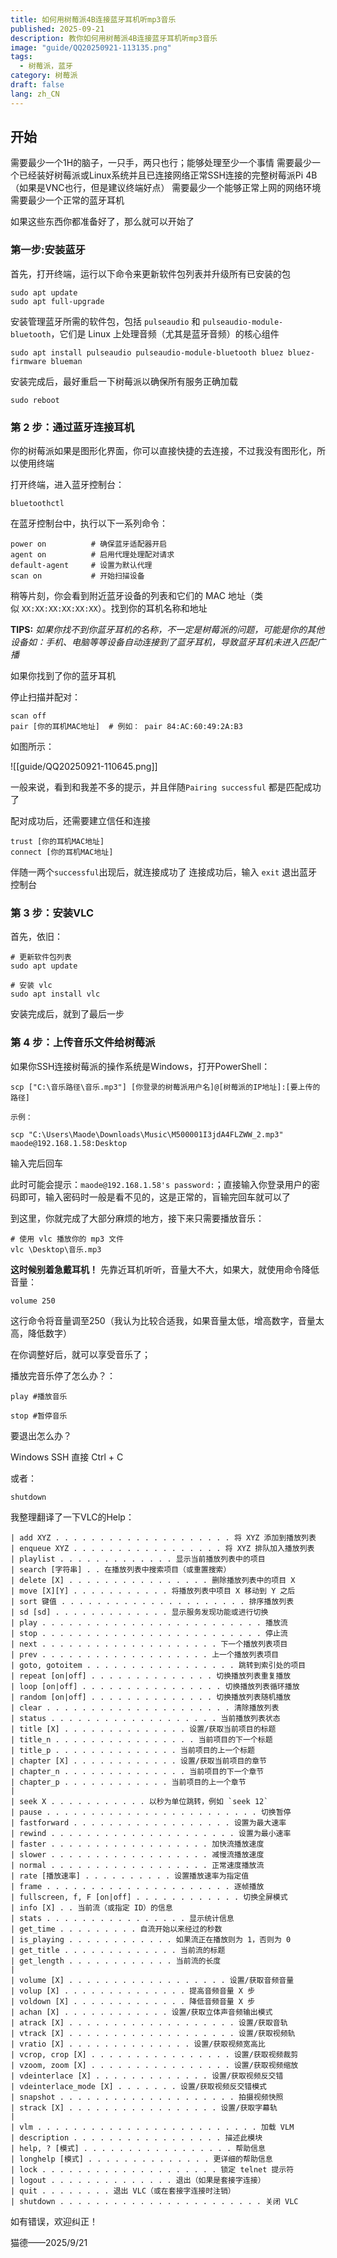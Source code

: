 ```yaml
---
title: 如何用树莓派4B连接蓝牙耳机听mp3音乐
published: 2025-09-21
description: 教你如何用树莓派4B连接蓝牙耳机听mp3音乐
image: "guide/QQ20250921-113135.png"
tags:
  - 树莓派，蓝牙
category: 树莓派
draft: false
lang: zh_CN
---
```


## 开始

需要最少一个1H的脑子，一只手，两只也行；能够处理至少一个事情
需要最少一个已经装好树莓派或Linux系统并且已连接网络正常SSH连接的完整树莓派Pi 4B（如果是VNC也行，但是建议终端好点）
需要最少一个能够正常上网的网络环境
需要最少一个正常的蓝牙耳机

如果这些东西你都准备好了，那么就可以开始了

### 第一步:安装蓝牙

首先，打开终端，运行以下命令来更新软件包列表并升级所有已安装的包

```
sudo apt update
sudo apt full-upgrade
```

安装管理蓝牙所需的软件包，包括 `pulseaudio` 和 `pulseaudio-module-bluetooth`，它们是 Linux 上处理音频（尤其是蓝牙音频）的核心组件

```
sudo apt install pulseaudio pulseaudio-module-bluetooth bluez bluez-firmware blueman
```

安装完成后，最好重启一下树莓派以确保所有服务正确加载

```
sudo reboot
```

### 第 2 步：通过蓝牙连接耳机

你的树莓派如果是图形化界面，你可以直接快捷的去连接，不过我没有图形化，所以使用终端

打开终端，进入蓝牙控制台：

```
bluetoothctl
```

在蓝牙控制台中，执行以下一系列命令：

```
power on          # 确保蓝牙适配器开启
agent on          # 启用代理处理配对请求
default-agent     # 设置为默认代理
scan on           # 开始扫描设备
```

稍等片刻，你会看到附近蓝牙设备的列表和它们的 MAC 地址（类似 `XX:XX:XX:XX:XX:XX`）。找到你的耳机名称和地址

**TIPS:** *如果你找不到你蓝牙耳机的名称，不一定是树莓派的问题，可能是你的其他设备如：手机、电脑等等设备自动连接到了蓝牙耳机，导致蓝牙耳机未进入匹配广播*

如果你找到了你的蓝牙耳机

停止扫描并配对：

```
scan off
pair [你的耳机MAC地址]  # 例如： pair 84:AC:60:49:2A:B3
```

如图所示：

![[guide/QQ20250921-110645.png]]

一般来说，看到和我差不多的提示，并且伴随`Pairing successful` 都是匹配成功了

配对成功后，还需要建立信任和连接

```
trust [你的耳机MAC地址]
connect [你的耳机MAC地址]
```

伴随一两个`successful`出现后，就连接成功了
连接成功后，输入 `exit` 退出蓝牙控制台

### 第 3 步：安装VLC

首先，依旧：

```
# 更新软件包列表
sudo apt update

# 安装 vlc
sudo apt install vlc
```

安装完成后，就到了最后一步
### 第 4 步：上传音乐文件给树莓派

如果你SSH连接树莓派的操作系统是Windows，打开PowerShell：

```
scp ["C:\音乐路径\音乐.mp3"] [你登录的树莓派用户名]@[树莓派的IP地址]:[要上传的路径]

示例：

scp "C:\Users\Maode\Downloads\Music\M500001I3jdA4FLZWW_2.mp3" maode@192.168.1.58:Desktop
```

输入完后回车

此时可能会提示：`maode@192.168.1.58's password:`；直接输入你登录用户的密码即可，输入密码时一般是看不见的，这是正常的，盲输完回车就可以了

到这里，你就完成了大部分麻烦的地方，接下来只需要播放音乐：

```
# 使用 vlc 播放你的 mp3 文件
vlc \Desktop\音乐.mp3
```

**这时候别着急戴耳机！** 先靠近耳机听听，音量大不大，如果大，就使用命令降低音量：

```
volume 250
```

这行命令将音量调至250（我认为比较合适我，如果音量太低，增高数字，音量太高，降低数字）

在你调整好后，就可以享受音乐了；

播放完音乐停了怎么办？：

```
play #播放音乐

stop #暂停音乐
```

要退出怎么办？

Windows SSH 直接 Ctrl + C

或者：

```
shutdown
```

我整理翻译了一下VLC的Help：

```
| add XYZ . . . . . . . . . . . . . . . . . . . . 将 XYZ 添加到播放列表  
| enqueue XYZ . . . . . . . . . . . . . . . . . 将 XYZ 排队加入播放列表  
| playlist . . . . . . . . . . . . . 显示当前播放列表中的项目  
| search [字符串] . . 在播放列表中搜索项目（或重置搜索）  
| delete [X] . . . . . . . . . . . . . . . . 删除播放列表中的项目 X  
| move [X][Y] . . . . . . . . . . . 将播放列表中项目 X 移动到 Y 之后  
| sort 键值 . . . . . . . . . . . . . . . . . . . . . 排序播放列表  
| sd [sd] . . . . . . . . . . . . . 显示服务发现功能或进行切换  
| play . . . . . . . . . . . . . . . . . . . . . . . . . 播放流  
| stop . . . . . . . . . . . . . . . . . . . . . . . . . 停止流  
| next . . . . . . . . . . . . . . . . . . . . 下一个播放列表项目  
| prev . . . . . . . . . . . . . . . . . . . 上一个播放列表项目  
| goto, gotoitem . . . . . . . . . . . . . . . . . 跳转到索引处的项目  
| repeat [on|off] . . . . . . . . . . . . . . 切换播放列表重复播放  
| loop [on|off] . . . . . . . . . . . . . . . . 切换播放列表循环播放  
| random [on|off] . . . . . . . . . . . . . . 切换播放列表随机播放  
| clear . . . . . . . . . . . . . . . . . . . . . 清除播放列表  
| status . . . . . . . . . . . . . . . . . . . 当前播放列表状态  
| title [X] . . . . . . . . . . . . . . 设置/获取当前项目的标题  
| title_n . . . . . . . . . . . . . . . . 当前项目的下一个标题  
| title_p . . . . . . . . . . . . . . 当前项目的上一个标题  
| chapter [X] . . . . . . . . . . . . 设置/获取当前项目的章节  
| chapter_n . . . . . . . . . . . . . . 当前项目的下一个章节  
| chapter_p . . . . . . . . . . . . 当前项目的上一个章节  
|  
| seek X . . . . . . . . . . . 以秒为单位跳转，例如 `seek 12`  
| pause . . . . . . . . . . . . . . . . . . . . . . . . 切换暂停  
| fastforward . . . . . . . . . . . . . . . . . . 设置为最大速率  
| rewind . . . . . . . . . . . . . . . . . . . . . 设置为最小速率  
| faster . . . . . . . . . . . . . . . . . . 加快流播放速度  
| slower . . . . . . . . . . . . . . . . . . 减慢流播放速度  
| normal . . . . . . . . . . . . . . . . . . 正常速度播放流  
| rate [播放速率] . . . . . . . . . . 设置播放速率为指定值  
| frame . . . . . . . . . . . . . . . . . . . . . 逐帧播放  
| fullscreen, f, F [on|off] . . . . . . . . . . . . 切换全屏模式  
| info [X] . . 当前流（或指定 ID）的信息  
| stats . . . . . . . . . . . . . . . . 显示统计信息  
| get_time . . . . . . . . . 自流开始以来经过的秒数  
| is_playing . . . . . . . . . . . . 如果流正在播放则为 1，否则为 0  
| get_title . . . . . . . . . . . . . 当前流的标题  
| get_length . . . . . . . . . . . . 当前流的长度  
|  
| volume [X] . . . . . . . . . . . . . . . . . . 设置/获取音频音量  
| volup [X] . . . . . . . . . . . . . . 提高音频音量 X 步  
| voldown [X] . . . . . . . . . . . . . 降低音频音量 X 步  
| achan [X] . . . . . . . . . . . . 设置/获取立体声音频输出模式  
| atrack [X] . . . . . . . . . . . . . . . . . . . 设置/获取音轨  
| vtrack [X] . . . . . . . . . . . . . . . . . . . 设置/获取视频轨  
| vratio [X] . . . . . . . . . . . . . . 设置/获取视频宽高比  
| vcrop, crop [X] . . . . . . . . . . . . . . . . 设置/获取视频裁剪  
| vzoom, zoom [X] . . . . . . . . . . . . . . . . 设置/获取视频缩放  
| vdeinterlace [X] . . . . . . . . . . . . . 设置/获取视频反交错  
| vdeinterlace_mode [X] . . . . . . . 设置/获取视频反交错模式  
| snapshot . . . . . . . . . . . . . . . . . . . . 拍摄视频快照  
| strack [X] . . . . . . . . . . . . . . . . . 设置/获取字幕轨  
|  
| vlm . . . . . . . . . . . . . . . . . . . . . . . . . 加载 VLM  
| description . . . . . . . . . . . . . . . . . 描述此模块  
| help, ? [模式] . . . . . . . . . . . . . . . . . 帮助信息  
| longhelp [模式] . . . . . . . . . . . . . . 更详细的帮助信息  
| lock . . . . . . . . . . . . . . . . . . . . 锁定 telnet 提示符  
| logout . . . . . . . . . . . . . . 退出（如果是套接字连接）  
| quit . . . . . . . . 退出 VLC（或在套接字连接时注销）  
| shutdown . . . . . . . . . . . . . . . . . . . . . . . 关闭 VLC
```

如有错误，欢迎纠正！

猫德——2025/9/21
